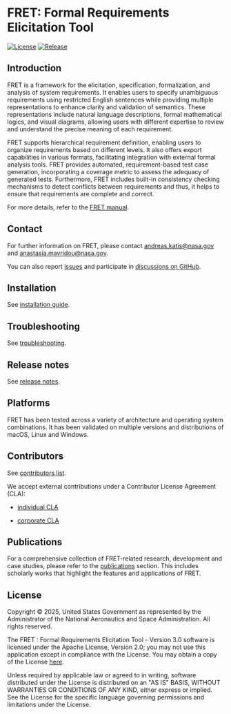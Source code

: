FRET: Formal Requirements Elicitation Tool
=============================================

[![License](https://img.shields.io/badge/license-Apache_2.0-blue)](LICENSE.pdf)
[![Release](https://img.shields.io/badge/release-v3.0-orange)](https://github.com/NASA-SW-VnV/fret/releases/tag/v3.0.0)

Introduction
------------

FRET is a framework for the elicitation, specification, formalization, and analysis of system requirements. It enables users to specify unambiguous requirements using restricted English sentences while providing multiple representations to enhance clarity and validation of semantics. These representations include natural language descriptions, formal mathematical logics, and visual diagrams, allowing users with different expertise to review and understand the precise meaning of each requirement.

FRET supports hierarchical requirement definition, enabling users to organize requirements based on different levels. It also offers export capabilities in various formats, facilitating integration with external formal analysis tools. FRET provides automated, requirement-based test case generation, incorporating a coverage metric to assess the adequacy of generated tests. Furthermore, FRET includes built-in consistency checking mechanisms to detect conflicts between requirements and thus, it helps to ensure that requirements are complete and correct.

For more details, refer to the [FRET manual](fret-electron/docs/_media/userManual.md).

Contact
-------

For further information on FRET, please contact <andreas.katis@nasa.gov> and <anastasia.mavridou@nasa.gov>. 

You can also report [issues](https://github.com/NASA-SW-VnV/fret/issues) and participate in [discussions on GitHub](https://github.com/NASA-SW-VnV/fret.git).

Installation
------------

See [installation guide](fret-electron/docs/_media/installingFRET/installationInstructions.md).

Troubleshooting
------------

See [troubleshooting](Troubleshooting.md).

Release notes
---------

See [release notes](https://github.com/NASA-SW-VnV/fret/releases).

Platforms
---------

FRET has been tested across a variety of architecture and operating system combinations. It has been validated on multiple versions and distributions of macOS, Linux and Windows.

Contributors
------------

See [contributors list](CONTRIBUTORS.md).

We accept external contributions under a Contributor License Agreement (CLA):

* [individual CLA](Individual_CLA_ARC-18066-1B_FRET.pdf)

* [corporate CLA](Corporate_CLA_ARC-18066-1B_FRET.pdf)

Publications
------------

For a comprehensive collection of FRET-related research, development and case studies, please refer to the [publications](PUBLICATIONS.md) section. This includes scholarly works that highlight the features and applications of FRET.

License
-------

Copyright © 2025, United States Government as represented by the Administrator of the National Aeronautics and Space Administration. All rights reserved.
 
The FRET : Formal Requirements Elicitation Tool - Version 3.0 software is licensed under the Apache License, Version 2.0; you may not use this application except in compliance with the License. You may obtain a copy of the License [here](LICENSE.pdf).
 
Unless required by applicable law or agreed to in writing, software distributed under the License is distributed on an "AS IS" BASIS, WITHOUT WARRANTIES OR CONDITIONS OF ANY KIND, either express or implied. See the License for the specific language governing permissions and limitations under the License.
